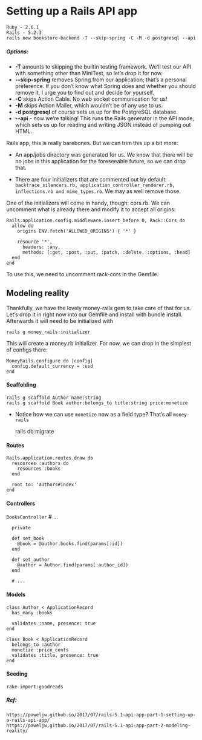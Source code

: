 # Setting up a Rails API app
    Ruby - 2.6.1
    Rails - 5.2.3
    rails new bookstore-backend -T --skip-spring -C -M -d postgresql --api

##### Options:
    
  * **-T** amounts to skipping the builtin testing framework. We’ll test our API with something other than MiniTest, so let’s drop it for now.
  * **--skip-spring** removes Spring from our application; that’s a personal preference. If you don’t know what Spring does and whether you should remove it, I urge you to find out and decide for yourself.
  * **-C** skips Action Cable. No web socket communication for us!
  * **-M** skips Action Mailer, which wouldn’t be of any use to us.
  * **-d postgresql** of course sets us up for the PostgreSQL database.
  * **--api** - now we’re talking! This runs the Rails generator in the API mode, which sets us up for reading and writing JSON instead of pumping out HTML.

Rails app, this is really barebones. But we can trim this up a bit more:

* An app/jobs directory was generated for us. We know that there will be no jobs in this application for the foreseeable future, so we can drop that.

* There are four initializers that are commented out by default: `backtrace_silencers.rb, application_controller_renderer.rb, inflections.rb and mime_types.rb`. We may as well remove those.

One of the initializers will come in handy, though: cors.rb. We can uncomment what is already there and modify it to accept all origins:

    Rails.application.config.middleware.insert_before 0, Rack::Cors do
      allow do
        origins ENV.fetch('ALLOWED_ORIGINS') { '*' }
    
        resource '*',
          headers: :any,
          methods: [:get, :post, :put, :patch, :delete, :options, :head]
      end
    end

To use this, we need to uncomment rack-cors in the Gemfile.

## Modeling reality
Thankfully, we have the lovely money-rails gem to take care of that for us. Let’s drop it in right now into our Gemfile and install with bundle install. Afterwards it will need to be initialized with
    
    rails g money_rails:initializer
    
This will create a money.rb initializer. For now, we can drop in the simplest of configs there:

    MoneyRails.configure do |config|
      config.default_currency = :usd
    end

#### Scaffolding

    rails g scaffold Author name:string
    rails g scaffold Book author:belongs_to title:string price:monetize
    
* Notice how we can use `monetize` now as a field type? That’s all `money-rails`    
    
    
    rails db:migrate
    
#### Routes
    Rails.application.routes.draw do
      resources :authors do
        resources :books
      end
    
      root to: 'authors#index'
    end
    
#### Controllers

`BooksController`
    # ...
    
      private
    
      def set_book
        @book = @author.books.find(params[:id])
      end
    
      def set_author
        @author = Author.find(params[:author_id])
      end
    
      # ...    

#### Models

    class Author < ApplicationRecord
      has_many :books
    
      validates :name, presence: true
    end
    
    class Book < ApplicationRecord
      belongs_to :author
      monetize :price_cents
      validates :title, presence: true
    end
    
#### Seeding
    rake import:goodreads
    
    
        
##### Ref: 
    https://paweljw.github.io/2017/07/rails-5.1-api-app-part-1-setting-up-a-rails-api-app/
    https://paweljw.github.io/2017/07/rails-5.1-api-app-part-2-modeling-reality/
    